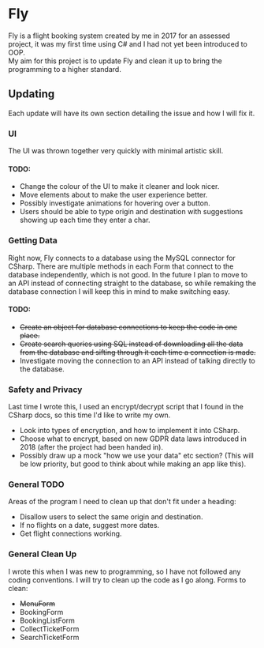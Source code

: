# Fly
Fly is a flight booking system created by me in 2017 for an assessed project, it was my first time using C# and I had not yet been introduced to OOP.<br>
My aim for this project is to update Fly and clean it up to bring the programming to a higher standard.

## Updating
Each update will have its own section detailing the issue and how I will fix it.

### UI
The UI was thrown together very quickly with minimal artistic skill.
<br>
#### TODO:
* Change the colour of the UI to make it cleaner and look nicer.
* Move elements about to make the user experience better.
* Possibly investigate animations for hovering over a button.
* Users should be able to type origin and destination with suggestions showing up each time they enter a char.

### Getting Data
Right now, Fly connects to a database using the MySQL connector for CSharp. There are multiple methods in each Form that connect to the database independently, which is not good. In the future I plan to move to an API instead of connecting straight to the database, so while remaking the database connection I will keep this in mind to make switching easy.<br>
#### TODO:
* ~~Create an object for database connections to keep the code in one place.~~
* ~~Create search queries using SQL instead of downloading all the data from the database and sifting through it each time a connection is made.~~
* Investigate moving the connection to an API instead of talking directly to the database.

### Safety and Privacy
Last time I wrote this, I used an encrypt/decrypt script that I found in the CSharp docs, so this time I'd like to write my own.
* Look into types of encryption, and how to implement it into CSharp.
* Choose what to encrypt, based on new GDPR data laws introduced in 2018 (after the project had been handed in).
* Possibly draw up a mock "how we use your data" etc section? (This will be low priority, but good to think about while making an app like this).

### General TODO
Areas of the program I need to clean up that don't fit under a heading:
* Disallow users to select the same origin and destination.
* If no flights on a date, suggest more dates.
* Get flight connections working.

### General Clean Up
I wrote this when I was new to programming, so I have not followed any coding conventions. I will try to clean up the code as I go along.
Forms to clean:
* ~~MenuForm~~
* BookingForm
* BookingListForm
* CollectTicketForm
* SearchTicketForm

